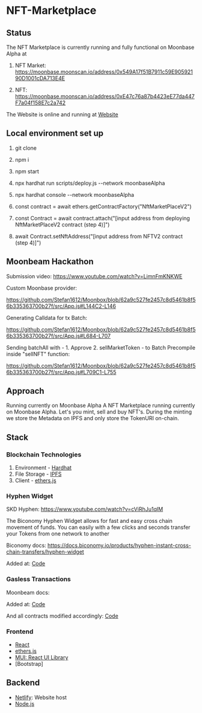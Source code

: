 # NFT-Marketplace

## Status

The NFT Marketplace is currently running and fully functional on Moonbase Alpha at

1. NFT Market: https://moonbase.moonscan.io/address/0x549A17f51B7911c59E90592190D1001cDA713E4E

2. NFT: https://moonbase.moonscan.io/address/0xE47c76a87b4423eE77da447F7a04f158E7c2a742

The Website is online and running at [Website](https://moonbox-marketplace.netlify.app/)

## Local environment set up

1. git clone

2. npm i

3. npm start

4. npx hardhat run scripts/deploy.js --network moonbaseAlpha

5. npx hardhat console --network moonbaseAlpha

6. const contract = await ethers.getContractFactory("NftMarketPlaceV2")

7. const Contract = await contract.attach("[input address from deploying NftMarketPlaceV2 contract (step 4)]")

8. await Contract.setNftAddress("[input address from NFTV2 contract (step 4)]")

## Moonbeam Hackathon

Submission video: https://www.youtube.com/watch?v=LimnFmKNKWE

Custom Moonbase provider:

https://github.com/Stefan1612/Moonbox/blob/62a9c527fe2457c8d5461b8f56b335363700b27f/src/App.js#L144C2-L146

Generating Calldata for tx Batch:

https://github.com/Stefan1612/Moonbox/blob/62a9c527fe2457c8d5461b8f56b335363700b27f/src/App.js#L684-L707

Sending batchAll with - 1. Approve 2. sellMarketToken - to Batch Precompile inside "sellNFT" function:

https://github.com/Stefan1612/Moonbox/blob/62a9c527fe2457c8d5461b8f56b335363700b27f/src/App.js#L709C1-L755


## Approach

Running currently on Moonbase Alpha
A NFT Marketplace running currently on Moonbase Alpha. Let's you mint, sell and buy NFT's. During the minting we store the Metadata on IPFS and only store the TokenURI on-chain.

## Stack

### Blockchain Technologies

1. Environment - [Hardhat](https://hardhat.org/)
2. File Storage - [IPFS](https://github.com/ipfs/js-ipfs/tree/master/packages/ipfs-http-client#install)
3. Client - [ethers.js](https://docs.ethers.io/v5/)

### Hyphen Widget

SKD Hyphen: https://www.youtube.com/watch?v=cViRhJu1qIM

The Biconomy Hyphen Widget allows for fast and easy cross chain movement of funds. You can easily with a few clicks and seconds transfer your
Tokens from one network to another

Biconomy docs: https://docs.biconomy.io/products/hyphen-instant-cross-chain-transfers/hyphen-widget

Added at: [Code]()

### Gasless Transactions

Moonbeam docs:

Added at: [Code]()

And all contracts modified accordingly: [Code]()

### Frontend

- [React](https://reactjs.org/)
- [ethers.js](https://docs.ethers.io/v5/)
- [MUI: React UI Library](https://mui.com/)
- [Bootstrap]

## Backend

- [Netlify](https://www.netlify.com/): Website host
- [Node.js](https://nodejs.org/en/)
